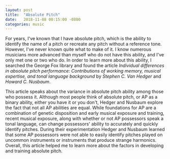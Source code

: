 ```yaml
---
layout: post
title:  "Absolute Pitch"
date:   2018-11-08 00:15:00 -0800
categories: music
---
```


For years, I've known that I have absolute pitch, which is the ability to identify the name of a pitch or recreate any pitch without a reference tone. However, I've never known quite what to make of it. I know numerous musicians more advanced than myself who do not have this ability, and I've only met one or two who do. In order to learn more about this ability, I searched the George Fox library and found the article *Individual differences in absolute pitch performance: Contributions of working memory, musical expertise, and tonal language background* by *Stephen C. Van Hedger* and *Howard C. Nusbaum*.

This article speaks about the variance in absolute pitch ability among those who possess it. Although most people think of absolute pitch, or AP as a binary ability, either you have it or you don't, Hedger and Nusbaum explore the fact that not all AP abilities are equal. While foundations for AP are a combination of genetic disposition and early musical exposure and training, recent musical exposure, along with whether or not AP possessors speak a tonal language, can change possessors' ability to accurately and quickly identify pitches. During their experimentation Hedger and Nusbaum learned that some AP possessors were not able to easily identify pitches played on uncommon instruments or instruments that produce strange harmonics. Overall, this article helped me to learn more about the factors in developing and training absolute pitch.